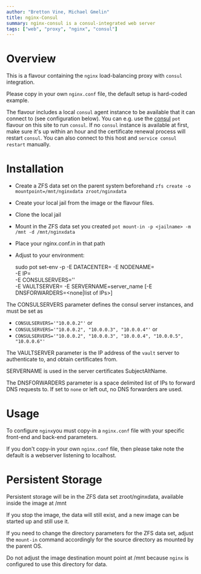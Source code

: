 ```yaml
---
author: "Bretton Vine, Michael Gmelin"
title: nginx-Consul 
summary: nginx-consul is a consul-integrated web server
tags: ["web", "proxy", "nginx", "consul"]
---
```


# Overview

This is a flavour containing the `nginx` load-balancing proxy with
`consul` integration.

Please copy in your own `nginx.conf` file, the default setup is
hard-coded example.

The flavour includes a local `consul` agent instance to be available that it
can connect to (see configuration below).  You can e.g.  use the
[consul](https://potluck.honeyguide.net/blog/consul/) `pot` flavour on this
site to run `consul`.  If no `consul` instance is available at first, make
sure it's up within an hour and the certificate renewal process will restart
`consul`.  You can also connect to this host and `service consul restart`
manually.

# Installation

* Create a ZFS data set on the parent system beforehand
  `zfs create -o mountpoint=/mnt/nginxdata zroot/nginxdata`
* Create your local jail from the image or the flavour files. 
* Clone the local jail
* Mount in the ZFS data set you created
  `pot mount-in -p <jailname> -m /mnt -d /mnt/nginxdata`
* Place your nginx.conf.in in that path
* Adjust to your environment:    

  sudo pot set-env -p <jailname> -E DATACENTER=<datacentername> -E NODENAME=<nodename> \
  -E IP=<IP address of this system> \
  -E CONSULSERVERS='<correctly formatted list of quoted IP addresses>' \
  -E VAULTSERVER=<IP address vault server> -E SERVERNAME=server_name
  [-E DNSFORWARDERS=<none|list of IPs>]

The CONSULSERVERS parameter defines the consul server instances, and must be
set as
* `CONSULSERVERS='"10.0.0.2"'` or
* `CONSULSERVERS='"10.0.0.2", "10.0.0.3", "10.0.0.4"'` or
* `CONSULSERVERS='"10.0.0.2", "10.0.0.3", "10.0.0.4", "10.0.0.5", "10.0.0.6"'`

The VAULTSERVER parameter is the IP address of the `vault` server to
authenticate to, and obtain certificates from.

SERVERNAME is used in the server certificates SubjectAltName.

The DNSFORWARDERS parameter is a space delimited list of IPs to forward DNS
requests to. If set to `none` or left out, no DNS forwarders are used.

# Usage

To configure `nginx`you must copy-in a `nginx.conf` file with your specific
front-end and back-end parameters.

If you don't copy-in your own `nginx.conf` file, then please take note the
default is a webserver listening to localhost.

# Persistent Storage
Persistent storage will be in the ZFS data set zroot/nginxdata, available
inside the image at /mnt

If you stop the image, the data will still exist, and a new image can be
started up and still use it.

If you need to change the directory parameters for the ZFS data set, adjust
the `mount-in` command accordingly for the source directory as mounted by
the parent OS.

Do not adjust the image destination mount point at /mnt because `nginx` is
configured to use this directory for data.
